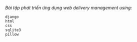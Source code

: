 *Bài tập phát triển ứng dụng*
*web delivery management using:*
```
django
html
css
sqlite3
pillow
```

